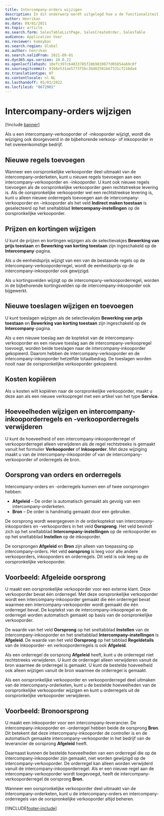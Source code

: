 ```yaml
---
title: Intercompany-orders wijzigen
description: In dit onderwerp wordt uitgelegd hoe u de functionaliteit voor intercompany-orders wijzigt.
author: Henrikan
ms.date: 09/01/2021
ms.topic: article
ms.search.form: SalesTableListPage, SalesCreateOrder, SalesTable
audience: Application User
ms.reviewer: kamaybac
ms.search.region: Global
ms.author: henrikan
ms.search.validFrom: 2021-09-01
ms.dyn365.ops.version: 10.0.22
ms.openlocfilehash: 10efc397c64833785f286983987fd05854a69c0f
ms.sourcegitcommit: 9166e531ae5773f5bc3bd02501b67331cf216da4
ms.translationtype: HT
ms.contentlocale: nl-NL
ms.lasthandoff: 05/03/2022
ms.locfileid: "8672901"
---
```

# <a name="change-intercompany-orders"></a>Intercompany-orders wijzigen

[!include [banner](../../includes/banner.md)]

Als u een intercompany-verkooporder of -inkooporder wijzigt, wordt die wijziging ook doorgevoerd in de bijbehorende verkoop- of inkooporder in het overeenkomstige bedrijf.

## <a name="adding-new-lines"></a>Nieuwe regels toevoegen

Wanneer een oorspronkelijke verkooporder deel uitmaakt van de intercompany-orderketen, kunt u nieuwe regels toevoegen aan een intercompany-verkooporder en -inkooporder. U kunt ook nieuwe regels toevoegen als de oorspronkelijke verkooporder geen rechtstreekse levering is. Als de oorspronkelijke verkooporder wel een rechtstreekse levering is, kunt u alleen nieuwe orderregels toevoegen aan de intercompany-verkooporder en -inkooporder als het veld **Indirect maken toestaan** is geselecteerd op het sneltabblad **Intercompany-instellingen** op de oorspronkelijke verkooporder.

## <a name="changing-prices-and-discounts"></a>Prijzen en kortingen wijzigen

U kunt de prijzen en kortingen wijzigen als de selectievakjes **Bewerking van prijs toestaan** en **Bewerking van korting toestaan** zijn ingeschakeld op de **Intercompany**-pagina.

Als u de eenheidsprijs wijzigt van een van de bestaande regels op de intercompany-verkooporderregel, wordt de eenheidsprijs op de intercompany-inkooporder ook gewijzigd.

Als u kortingsvelden wijzigt op de intercompany-verkooporderregel, worden in de bijbehorende kortingsvelden op de intercompany-inkooporder ook bijgewerkt.

## <a name="changing-and-adding-new-charges"></a>Nieuwe toeslagen wijzigen en toevoegen

U kunt toeslagen wijzigen als de selectievakjes **Bewerking van prijs toestaan** en **Bewerking van korting toestaan** zijn ingeschakeld op de **Intercompany**-pagina.

Als u een nieuwe toeslag aan de koptekst van de intercompany-verkooporder en een nieuwe toeslag aan de intercompany-verkoopregel toevoegt, worden beide toeslagen naar de intercompany-inkooporder gekopieerd. Daarom hebben de intercompany-verkooporder en de intercompany-inkooporder hetzelfde totaalbedrag. De toeslagen worden nooit naar de oorspronkelijke verkooporder gekopieerd.

## <a name="copying-a-fee"></a>Kosten kopiëren

Als u kosten wilt kopiëren naar de oorspronkelijke verkooporder, maakt u deze aan als een nieuwe verkoopregel met een artikel van het type **Service**.

## <a name="changing-quantities-and-deleting-intercompany-purchases-and-sales-order-lines"></a>Hoeveelheden wijzigen en intercompany-inkooporderregels en -verkooporderregels verwijderen

U kunt de hoeveelheid of een intercompany-inkooporderregel of verkooporderregel alleen verwijderen als de regel rechtstreeks is gemaakt vanuit het formulier **Verkooporder** of **Inkooporder**. Met deze wijziging maakt u van de intercompany-inkooporder of van de intercompany-verkooporder of orderregels de bron.

## <a name="origins-of-orders-and-order-lines"></a>Oorsprong van orders en orderregels

Intercompany-orders en -orderregels kunnen een of twee oorsprongen hebben:

- **Afgeleid** – De order is automatisch gemaakt als gevolg van een intercompany-orderketen.
- **Bron** – De order is handmatig gemaakt door een gebruiker.

De oorsprong wordt weergegeven in de orderkoptekst van intercompany-inkooporders en -verkooporders in het veld **Oorsprong**. Het veld bevindt zich op het sneltabblad **Intercompany-instellingen** op de verkooporder en op het sneltabblad **Instellen** op de inkooporder.

De oorsprongen **Afgeleid** en **Bron** zijn alleen van toepassing op intercompany-orders. Het veld **oorsprong** is leeg voor alle andere verkooporders, inkooporders en orderregels. Dit veld is ook leeg op de oorspronkelijke verkooporder.

## <a name="example-derived-origin"></a>Voorbeeld: Afgeleide oorsprong

U maakt een oorspronkelijke verkooporder voor een externe klant. Deze verkooporder bevat één orderregel. Met deze oorspronkelijke verkooporder wordt een intercompany-inkooporder gemaakt die één orderregel bevat waarmee een intercompany-verkooporder wordt gemaakt die één orderregel bevat. De koptekst van de intercompany-inkoopregel en de orderregel worden automatisch gemaakt op basis van de oorspronkelijke verkooporder.

De waarde van het veld **Oorsprong** op het sneltabblad **Instellen** van de intercompany-inkooporder en het sneltabblad **Intercompany-instellingen** is **Afgeleid**. De waarde van het veld **Oorsprong** op het tabblad **Regeldetails** van de inkooporder- en verkooporderregels is ook **Afgeleid**.

Als een orderregel de oorsprong **Afgeleid** heeft, kunt u de orderregel niet rechtstreeks verwijderen. U kunt de orderregel alleen verwijderen vanuit de bron waarmee de orderregel is gemaakt. U kunt de bestelde hoeveelheid ook alleen wijzigen vanuit de bron waarmee de orderregel is gemaakt.

Als een oorspronkelijke verkooporder en verkooporderregel deel uitmaken van de intercompany-orderketen, kunt u de bestelde hoeveelheden van de oorspronkelijke verkooporder wijzigen en kunt u orderregels uit de oorspronkelijke verkooporder verwijderen.

## <a name="example-source-origin"></a>Voorbeeld: Bronoorsprong

U maakt een inkooporder voor een intercompany-leverancier. De intercompany-inkooporder en -orderregel hebben beide de oorsprong **Bron**. Dit betekent dat deze intercompany-inkooporder de controller is en de automatisch gemaakte intercompany-verkooporder in het bedrijf van de leverancier de oorsprong **Afgeleid** heeft.

Daarnaast kunnen de bestelde hoeveelheden van een orderregel die op de intercompany-inkooporder zijn gemaakt, niet worden gewijzigd op de intercompany-verkooporder. De orderregel kan alleen worden verwijderd vanuit de intercompany-inkooporderregel. Als er een nieuwe regel aan de intercompany-verkooporder wordt toegevoegd, heeft de intercompany-verkooporderregel de oorsprong **Bron**.

Wanneer een oorspronkelijke verkooporder deel uitmaakt van de intercompany-orderketen, kunt u de intercompany-orders en intercompany-orderregels van de oorspronkelijke verkooporder altijd beheren.

[!INCLUDE[footer-include](../../includes/footer-banner.md)]
